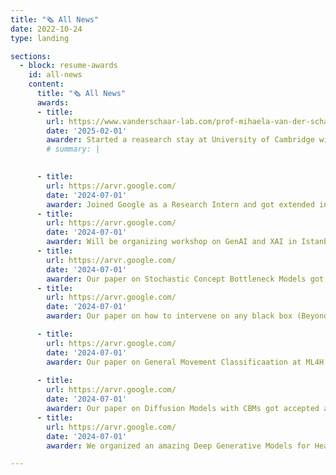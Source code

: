 ```yaml
---
title: "🗞️ All News"
date: 2022-10-24
type: landing

sections:
  - block: resume-awards
    id: all-news
    content:
      title: "🗞️ All News"
      awards:
      - title: 
        url: https://www.vanderschaar-lab.com/prof-mihaela-van-der-schaar/
        date: '2025-02-01'
        awarder: Started a reasearch stay at University of Cambridge with Mihaela Van der Schaar. Excited for the months ahead! 🎓
        # summary: |
          

      - title: 
        url: https://arvr.google.com/
        date: '2024-07-01'
        awarder: Joined Google as a Research Intern and got extended into a Student Researcher. 🖥️
      - title: 
        url: https://arvr.google.com/
        date: '2024-07-01'
        awarder: Will be organizing workshop on GenAI and XAI in Istanbul! 🗣️
      - title: 
        url: https://arvr.google.com/
        date: '2024-07-01'
        awarder: Our paper on Stochastic Concept Bottleneck Models got accepted at Neurips 2024!📝
      - title: 
        url: https://arvr.google.com/
        date: '2024-07-01'
        awarder: Our paper on how to intervene on any black box (Beyond CBMs) got accepted at Neurips 2024!📝

      - title: 
        url: https://arvr.google.com/
        date: '2024-07-01'
        awarder: Our paper on General Movement Classificaation at ML4H sympossium with Neurips 2024! 👶
      
      - title: 
        url: https://arvr.google.com/
        date: '2024-07-01'
        awarder: Our paper on Diffusion Models with CBMs got accepted at  workshop Neurips!📝
      - title: 
        url: https://arvr.google.com/
        date: '2024-07-01'
        awarder: We organized an amazing Deep Generative Models for Health workshop at Nerips 2023!🗣️💻💉

---
```

